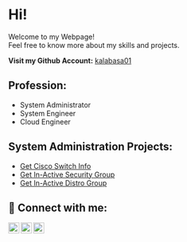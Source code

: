<h1>Hi!</h1>

Welcome to my Webpage! <br />
Feel free to know more about my skills and projects.

**Visit my Github Account:**
[kalabasa01](https://github.com/kalabasa01)


<h2>Profession:</h2>

- System Administrator
- System Engineer
- Cloud Engineer

  
<h2>System Administration Projects:</h2>

- [Get Cisco Switch Info](https://github.com/kalabasa01/get-cswitchinfo)
- [Get In-Active Security Group](https://github.com/kalabasa01/get-inactive-secgroup)
- [Get In-Active Distro Group](https://github.com/kalabasa01/get-inactive-distrogroup)


<h2> 🤳 Connect with me:</h2>
  
[<img align="left" alt="Jemar Cañas | LinkedIn" width="22px" src="https://cdn.jsdelivr.net/npm/simple-icons@v3/icons/linkedin.svg" />][linkedin]
[<img align="left" width="22px" src="https://cdn.jsdelivr.net/npm/simple-icons@v3/icons/telegram.svg" />][telegram]
[<img align="left" alt="Jemar Cañas | Facebook" width="22px" src="https://cdn.jsdelivr.net/npm/simple-icons@v3/icons/facebook.svg" />][facebook]

[linkedin]: https://www.linkedin.com/in/jemarcns
[telegram]: https://t.me/jemarcns
[facebook]: https://www.facebook.com/jmarcns
